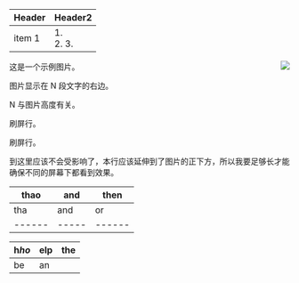 | Header | Header2 |
|---	|---		|
| item 1 | 1. <br /> 2.  3. |
<img align="right" src="https://raw.githubusercontent.com/mzlogin/mzlogin.github.io/master/images/posts/markdown/demo.png"/>

这是一个示例图片。

图片显示在 N 段文字的右边。

N 与图片高度有关。

刷屏行。

刷屏行。

到这里应该不会受影响了，本行应该延伸到了图片的正下方，所以我要足够长才能确保不同的屏幕下都看到效果。

| thao | and | then |
|------|-----|------|
| tha  | and | or   |
|------|-----|------|

| h*ho* | elp | the |
|---------|-----|-----|
| be      | an  |
